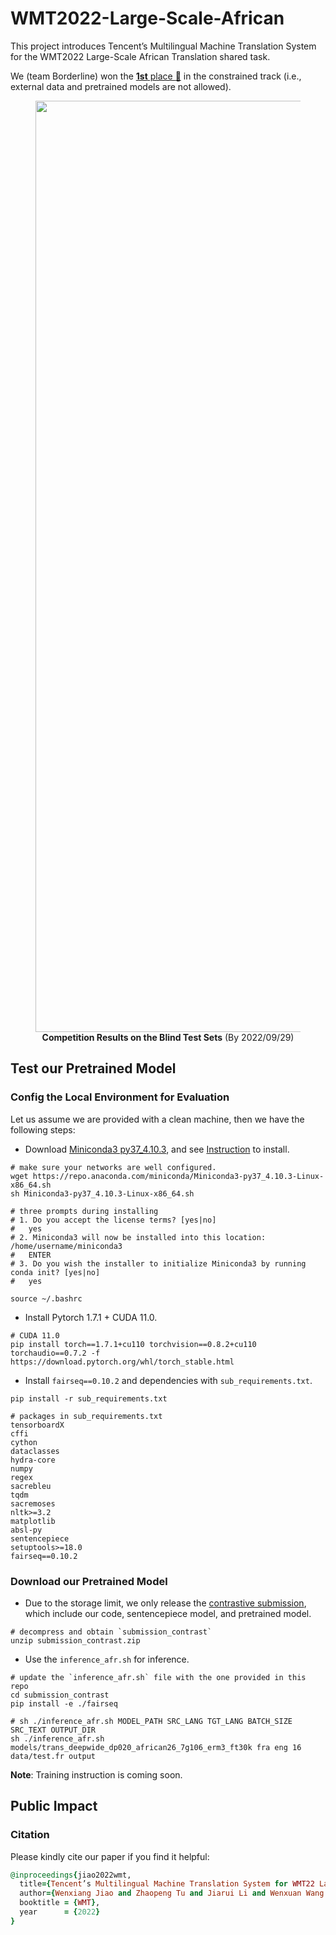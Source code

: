 # WMT2022-Large-Scale-African

This project introduces Tencent’s Multilingual Machine Translation System for the WMT2022 Large-Scale African Translation shared task.

We (team Borderline) won the [<b>1st</b> place :1st_place_medal:](https://docs.google.com/spreadsheets/d/1NHwPkIK7b5pjTcnZdlH1cxS_orbISjdOv5V12aHj1iY/edit#gid=1337958767) in the constrained track (i.e., external data and pretrained models are not allowed).

<div align="center">
<figure>
  <img width="1490" alt="WMT22_Results_20220929" src="https://user-images.githubusercontent.com/31032829/192919953-12206e7c-9b32-4039-b26f-bda6111dfbb8.png">
  <figcaption><b>Competition Results on the Blind Test Sets</b> (By 2022/09/29)</figcaption>
</figure>
</div>


## Test our Pretrained Model

### Config the Local Environment for Evaluation

Let us assume we are provided with a clean machine, then we have the following steps:
- Download [Miniconda3 py37_4.10.3](https://repo.anaconda.com/miniconda/Miniconda3-py37_4.10.3-Linux-x86_64.sh), and see [Instruction](https://conda.io/projects/conda/en/latest/user-guide/install/linux.html) to install.
```
# make sure your networks are well configured.
wget https://repo.anaconda.com/miniconda/Miniconda3-py37_4.10.3-Linux-x86_64.sh
sh Miniconda3-py37_4.10.3-Linux-x86_64.sh

# three prompts during installing
# 1. Do you accept the license terms? [yes|no] 
#   yes
# 2. Miniconda3 will now be installed into this location: /home/username/miniconda3
#   ENTER
# 3. Do you wish the installer to initialize Miniconda3 by running conda init? [yes|no]
#   yes

source ~/.bashrc
```

- Install Pytorch 1.7.1 + CUDA 11.0.
```
# CUDA 11.0
pip install torch==1.7.1+cu110 torchvision==0.8.2+cu110 torchaudio==0.7.2 -f https://download.pytorch.org/whl/torch_stable.html
```

- Install `fairseq==0.10.2` and dependencies with `sub_requirements.txt`.
```
pip install -r sub_requirements.txt

# packages in sub_requirements.txt
tensorboardX
cffi
cython
dataclasses
hydra-core
numpy
regex
sacrebleu
tqdm
sacremoses
nltk>=3.2
matplotlib
absl-py
sentencepiece
setuptools>=18.0
fairseq==0.10.2
```


### Download our Pretrained Model

- Due to the storage limit, we only release the [contrastive submission](https://drive.google.com/file/d/1l0lJR0mSVy1CNC9fg1qltmYEtNuV8g8r/view?usp=sharing), which include our code, sentencepiece model, and pretrained model.
```
# decompress and obtain `submission_contrast`
unzip submission_contrast.zip
```

- Use the `inference_afr.sh` for inference.
```
# update the `inference_afr.sh` file with the one provided in this repo
cd submission_contrast
pip install -e ./fairseq

# sh ./inference_afr.sh MODEL_PATH SRC_LANG TGT_LANG BATCH_SIZE SRC_TEXT OUTPUT_DIR
sh ./inference_afr.sh models/trans_deepwide_dp020_african26_7g106_erm3_ft30k fra eng 16 data/test.fr output
```

<b>Note</b>: Training instruction is coming soon.



## Public Impact
### Citation
Please kindly cite our paper if you find it helpful:

```ruby
@inproceedings{jiao2022wmt,
  title={Tencent’s Multilingual Machine Translation System for WMT22 Large-Scale African Languages},
  author={Wenxiang Jiao and Zhaopeng Tu and Jiarui Li and Wenxuan Wang and Jen-tse Huang and Shuming Shi},
  booktitle = {WMT},
  year      = {2022}
}
```

